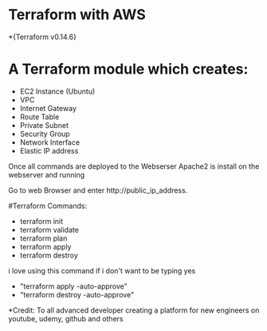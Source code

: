 
# Terraform with AWS

*{Terraform v0.14.6}


# A Terraform module which creates:

- EC2 Instance (Ubuntu)
- VPC
- Internet Gateway
- Route Table
- Private Subnet
- Security Group
- Network Interface
- Elastic IP address


Once all commands are deployed to the Webserser
Apache2 is install on the webserver and running

Go to web Browser and enter http://public_ip_address.



#Terraform Commands:

- terraform init
- terraform validate
- terraform plan
- terraform apply
- terraform destroy


i love using this command if i don't want to be typing yes

- "terraform apply -auto-approve"
- "terraform destroy -auto-approve"




*Credit: To all advanced developer creating a platform for new engineers on youtube, udemy, github and others







